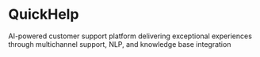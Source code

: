 # QuickHelp
AI-powered customer support platform delivering exceptional experiences through multichannel support, NLP, and knowledge base integration
